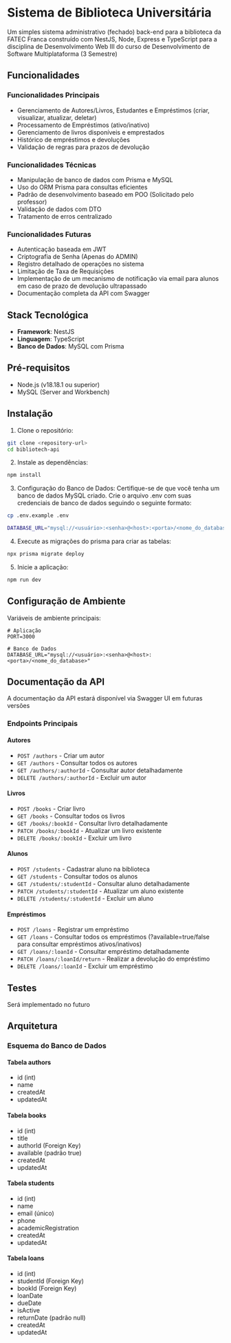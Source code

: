 # Sistema de Biblioteca Universitária

Um simples sistema administrativo (fechado) back-end para a biblioteca da FATEC Franca construído com NestJS, Node, Express e TypeScript para a disciplina de Desenvolvimento Web III do curso de Desenvolvimento de Software Multiplataforma (3 Semestre)

## Funcionalidades

### Funcionalidades Principais

- Gerenciamento de Autores/Livros, Estudantes e Empréstimos (criar, visualizar, atualizar, deletar)
- Processamento de Empréstimos (ativo/inativo)
- Gerenciamento de livros disponíveis e emprestados
- Histórico de empréstimos e devoluções
- Validação de regras para prazos de devolução

### Funcionalidades Técnicas

- Manipulação de banco de dados com Prisma e MySQL
- Uso do ORM Prisma para consultas eficientes
- Padrão de desenvolvimento baseado em POO (Solicitado pelo professor)
- Validação de dados com DTO
- Tratamento de erros centralizado

### Funcionalidades Futuras

- Autenticação baseada em JWT
- Criptografia de Senha (Apenas do ADMIN)
- Registro detalhado de operações no sistema
- Limitação de Taxa de Requisições
- Implementação de um mecanismo de notificação via email para alunos em caso de prazo de devolução ultrapassado
- Documentação completa da API com Swagger

## Stack Tecnológica

- **Framework**: NestJS
- **Linguagem**: TypeScript
- **Banco de Dados**: MySQL com Prisma

## Pré-requisitos

- Node.js (v18.18.1 ou superior)
- MySQL (Server and Workbench)

## Instalação

1. Clone o repositório:

```bash
git clone <repository-url>
cd bibliotech-api
```

2. Instale as dependências:

```bash
npm install
```

3. Configuração do Banco de Dados: Certifique-se de que você tenha um banco de dados MySQL criado. Crie o arquivo .env com suas credenciais de banco de dados seguindo o seguinte formato:

```bash
cp .env.example .env
```

```bash
DATABASE_URL="mysql://<usuário>:<senha>@<host>:<porta>/<nome_do_database>"
```

4. Execute as migrações do prisma para criar as tabelas:

```bash
npx prisma migrate deploy
```

5. Inicie a aplicação:

```bash
npm run dev
```

## Configuração de Ambiente

Variáveis de ambiente principais:

```env
# Aplicação
PORT=3000

# Banco de Dados
DATABASE_URL="mysql://<usuário>:<senha>@<host>:<porta>/<nome_do_database>"
```

## Documentação da API

A documentação da API estará disponível via Swagger UI em futuras versões

### Endpoints Principais

#### Autores

- `POST /authors` - Criar um autor
- `GET /authors` - Consultar todos os autores
- `GET /authors/:authorId` - Consultar autor detalhadamente
- `DELETE /authors/:authorId` - Excluir um autor

#### Livros

- `POST /books` - Criar livro
- `GET /books` - Consultar todos os livros
- `GET /books/:bookId` - Consultar livro detalhadamente
- `PATCH /books/:bookId` - Atualizar um livro existente
- `DELETE /books/:bookId` - Excluir um livro

#### Alunos

- `POST /students` - Cadastrar aluno na biblioteca
- `GET /students` - Consultar todos os alunos
- `GET /students/:studentId` - Consultar aluno detalhadamente
- `PATCH /students/:studentId` - Atualizar um aluno existente
- `DELETE /students/:studentId` - Excluir um aluno

#### Empréstimos

- `POST /loans` - Registrar um empréstimo
- `GET /loans` - Consultar todos os empréstimos (?available=true/false para consultar empréstimos ativos/inativos)
- `GET /loans/:loanId` - Consultar empréstimo detalhadamente
- `PATCH /loans/:loanId/return` - Realizar a devolução do empréstimo
- `DELETE /loans/:loanId` - Excluir um empréstimo

## Testes

Será implementado no futuro

## Arquitetura

### Esquema do Banco de Dados

#### Tabela authors

- id (int)
- name
- createdAt
- updatedAt

#### Tabela books

- id (int)
- title
- authorId (Foreign Key)
- available (padrão true)
- createdAt
- updatedAt

#### Tabela students

- id (int)
- name
- email (único)
- phone
- academicRegistration
- createdAt
- updatedAt

#### Tabela loans

- id (int)
- studentId (Foreign Key)
- bookId (Foreign Key)
- loanDate
- dueDate
- isActive
- returnDate (padrão null)
- createdAt
- updatedAt
